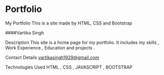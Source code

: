 # Portfolio

My Portfolio
This is a site made by HTML, CSS and Bootstrap

####Vartika Singh

Description
This site is a home page for my portfolio. It includes my skills , Work Experience , Education and projects .

Contact Details
vartikasingh1929@gmail.com

Technologies Used
HTML , CSS , JAVASCRIPT , BOOTSTRAP
